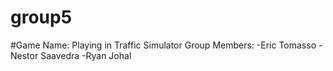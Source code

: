 # group5
#Game Name: Playing in Traffic Simulator
Group Members: 
-Eric Tomasso
-Nestor Saavedra
-Ryan Johal	
	

